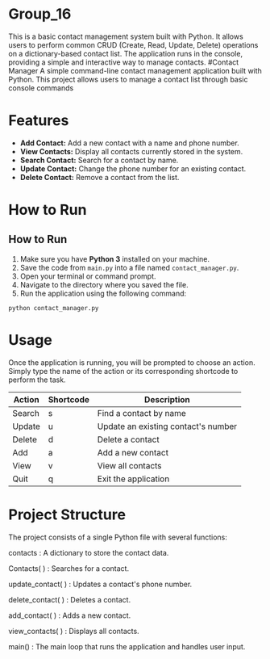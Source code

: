 # Group_16
This is a basic contact management system built with Python. It allows users to perform common CRUD (Create, Read, Update, Delete) operations on a dictionary-based contact list. The application runs in the console, providing a simple and interactive way to manage contacts.
#Contact Manager
A simple command-line contact management application built with Python. This project allows users to manage a contact list through basic console commands
# Features
- **Add Contact:** Add a new contact with a name and phone number.  
- **View Contacts:** Display all contacts currently stored in the system.  
- **Search Contact:** Search for a contact by name.  
- **Update Contact:** Change the phone number for an existing contact.  
- **Delete Contact:** Remove a contact from the list.
# How to Run
## How to Run

1. Make sure you have **Python 3** installed on your machine.
2. Save the code from `main.py` into a file named `contact_manager.py`.
3. Open your terminal or command prompt.
4. Navigate to the directory where you saved the file.
5. Run the application using the following command:

```
python contact_manager.py 
```
# Usage

Once the application is running, you will be prompted to choose an action.
Simply type the name of the action or its corresponding shortcode to perform the task.

| Action  | Shortcode | Description                              |
|---------|-----------|------------------------------------------|
| Search  | s         | Find a contact by name                   |
| Update  | u         | Update an existing contact's number      |
| Delete  | d         | Delete a contact                         |
| Add     | a         | Add a new contact                        |
| View    | v         | View all contacts                        |
| Quit    | q         | Exit the application                     |

# Project Structure

The project consists of a single Python file with several functions:

contacts : A dictionary to store the contact data.

Contacts( ) : Searches for a contact.

update_contact( ) : Updates a contact's phone number.

delete_contact( ) : Deletes a contact.

add_contact( ) : Adds a new contact.

view_contacts( ) : Displays all contacts.

main() : The main loop that runs the application and handles user input.
